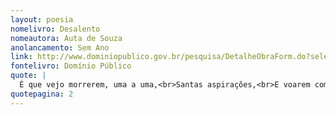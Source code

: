 ```yaml
---
layout: poesia
nomelivro: Desalento
nomeautora: Auta de Souza
anolancamento: Sem Ano
link: http://www.dominiopublico.gov.br/pesquisa/DetalheObraForm.do?select_action=&co_obra=81728
fontelivro: Domínio Público
quote: |
  É que vejo morrerem, uma a uma,<br>Santas aspirações,<br>E voarem com os pássaros saudosos<br>As minhas ilusões...
quotepagina: 2
---
```

